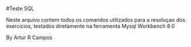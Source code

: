 #Teste SQL 

Neste arquivo contem todos os comandos utilizados para a resoluçao dos exercicios, testados diretamente na ferramenta Mysql Workbench 8.0

By Artur R Campos